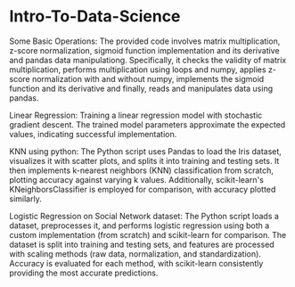 # Intro-To-Data-Science

Some Basic Operations: The provided code involves matrix multiplication, z-score normalization, sigmoid function implementation and its derivative and pandas data manipulationg. Specifically, it checks the validity of matrix multiplication, performs multiplication using loops and numpy, applies z-score normalization with and without numpy, implements the sigmoid function and its derivative and finally, reads and manipulates data using pandas.

Linear Regression:  Training a linear regression model with stochastic gradient descent. The trained model parameters approximate the expected values, indicating successful implementation.

KNN using python: The Python script uses Pandas to load the Iris dataset, visualizes it with scatter plots, and splits it into training and testing sets. It then implements k-nearest neighbors (KNN) classification from scratch, plotting accuracy against varying k values. Additionally, scikit-learn's KNeighborsClassifier is employed for comparison, with accuracy plotted similarly.

Logistic Regression on Social Network dataset: The Python script loads a dataset, preprocesses it, and performs logistic regression using both a custom implementation (from scratch) and scikit-learn for comparison. The dataset is split into training and testing sets, and features are processed with scaling methods (raw data, normalization, and standardization). Accuracy is evaluated for each method, with scikit-learn consistently providing the most accurate predictions.
